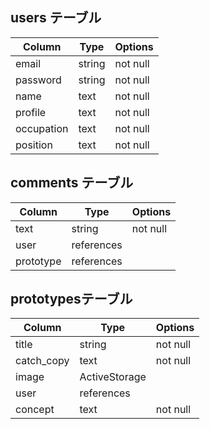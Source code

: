 ## users テーブル

| Column   | Type   | Options     |
| -------- | ------ | ----------- |
| email    | string | not null    |
| password | string | not null    |
| name     |  text  | not null    |
| profile  | text   | not null    |
|occupation| text   | not null    |
| position | text   | not null    |


## comments テーブル

| Column   | Type     | Options     |
| ------   | -------- | ----------- |
| text     | string   | not null    |
| user     |references|             |
|prototype |references|             |


## prototypesテーブル

| Column | Type       |Options     |
| ------ | ---------- |------------|
| title  | string     | not null   |
|catch_copy| text     | not null   |
|  image   | ActiveStorage|        |
|  user    |references|            |
|  concept | text     | not null   |
